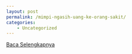 ```yaml
---
layout: post
permalink: /mimpi-ngasih-uang-ke-orang-sakit/
categories:
    - Uncategorized
---
```


[Baca Selengkapnya](/04)